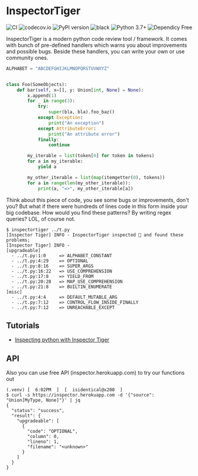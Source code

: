 # InspectorTiger
![CI](https://github.com/thg-consulting/inspectortiger/workflows/CI/badge.svg)
![codecov.io](http://codecov.io/github/thg-consulting/inspectortiger/coverage.svg?branch=master)
![PyPI version](https://badge.fury.io/py/inspectortiger.svg)
![black](https://img.shields.io/badge/code%20style-black-000000.svg)
![Python 3.7+](https://img.shields.io/badge/python-3.7+-blue.svg)
![Dependicy Free](https://img.shields.io/static/v1?label=dependicy&message=free&color=success)

InspectorTiger is a modern python code review tool / framework. It comes with bunch of pre-defined handlers which warns you about improvements and possible bugs. Beside these handlers, you can write your own or use community ones.

```py
ALPHABET = "ABCDEFGHIJKLMNOPQRSTUVWXYZ"


class Foo(SomeObjects):
    def bar(self, x=[], y: Union[int, None] = None):
        x.append(1)
        for _ in range(3):
            try:
                super(bla, bla).foo_baz()
            except Exception:
                print("An exception")
            except AttributeError:
                print("An attribute error")
            finally:
                continue

        my_iterable = list(token[0] for token in tokens)
        for a in my_iterable:
            yield a

        my_other_iterable = list(map(itemgetter(0), tokens))
        for a in range(len(my_other_iterable)):
            print(a, "=>", my_other_iterable[a])

```
Think about this piece of code, you see some bugs or improvements, don't you? But what if there were hundreds of lines code in this form inside your big codebase. How would you find these patterns? By writing regex queries? LOL, of course not.
```console
$ inspectortiger ../t.py
[Inspector Tiger] INFO - InspectorTiger inspected 🔎 and found these problems;
[Inspector Tiger] INFO - 
[upgradeable]
  - ../t.py:1:0     => ALPHABET_CONSTANT
  - ../t.py:4:29    => OPTIONAL
  - ../t.py:8:16    => SUPER_ARGS
  - ../t.py:16:22   => USE_COMPREHENSION
  - ../t.py:17:8    => YIELD_FROM
  - ../t.py:20:28   => MAP_USE_COMPREHENSION
  - ../t.py:21:8    => BUILTIN_ENUMERATE
[misc]
  - ../t.py:4:4     => DEFAULT_MUTABLE_ARG
  - ../t.py:7:12    => CONTROL_FLOW_INSIDE_FINALLY
  - ../t.py:7:12    => UNREACHABLE_EXCEPT
```

## Tutorials
- [Inspecting python with Inspector Tiger](https://dev.to/btaskaya/inspecting-python-with-inspector-tiger-3hfb)

## API
Also you can use free API (inspector.herokuapp.com) to try our functions out
```console
(.venv) [  6:02PM  ]  [  isidentical@x200  ]
$ curl -s https://inspector.herokuapp.com -d '{"source": "Union[MyType, None]"}' | jq
{
  "status": "success",
  "result": {
    "upgradeable": [
      {
        "code": "OPTIONAL",
        "column": 0,
        "lineno": 1,
        "filename": "<unknown>"
      }
    ]
  }
}
```
